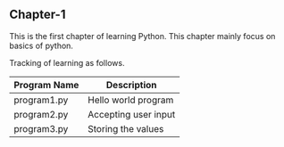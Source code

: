 ## Chapter-1
This is the first chapter of learning Python. 
This chapter mainly focus on basics of python. 

Tracking of learning as follows. 

| Program Name | Description |
| --- | --- |
| program1.py | Hello world program |
| program2.py | Accepting user input |
| program3.py | Storing the values |


